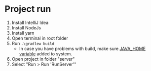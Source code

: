# Project run

1. Install IntelliJ Idea
2. Install NodeJs
3. Install yarn
4. Open terminal in root folder
5. Run `.\gradlew build`
    - In case you have problems with build, make sure [JAVA_HOME variable](https://confluence.atlassian.com/doc/setting-the-java_home-variable-in-windows-8895.html) added to system.
6. Open project in folder "server"
7. Select "Run > Run 'RunServer'"
